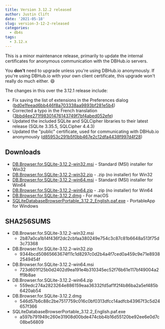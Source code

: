 ```yaml
---
title: Version 3.12.2 released
author: Justin Clift
date: '2021-05-18'
slug: version-3-12-2-released
categories:
  - db4s
tags:
  - 3.12.x
---
```


This is a minor maintenance release, primarily to update the internal certificates for
anonymous communication with the DBHub.io servers.

You **don't** need to upgrade unless you're using DBHub.io anonymously.  If you're using DBHub.io
with your own client certificate, this upgrade won't really do much either. :smile:

The changes in this over the 3.12.1 release include:

* Fix saving the list of extensions in the Preferences dialog ([bd0e1feead6bb446f8a703338aa9893bf281e5b4](https://github.com/sqlitebrowser/sqlitebrowser/commit/bd0e1feead6bb446f8a703338aa9893bf281e5b4))
* Corrected a typo in the French translation ([3bbd4ee271f98301476143749f7bf4abed052efe](https://github.com/sqlitebrowser/sqlitebrowser/commit/3bbd4ee271f98301476143749f7bf4abed052efe))
* Updated the included SQLite and SQLCipher libraries to their latest release (SQLite 3.35.5, SQLCipher 4.4.3)
* Updated the "public" certificate, used for communicating with DBHub.io anonymously ([d85953c291b5f0bb467e2c12dfa4438f997d4f28](https://github.com/sqlitebrowser/sqlitebrowser/commit/d85953c291b5f0bb467e2c12dfa4438f997d4f28))

## Downloads

* [DB.Browser.for.SQLite-3.12.2-win32.msi](https://download.sqlitebrowser.org/DB.Browser.for.SQLite-3.12.2-win32.msi) - Standard (MSI) installer for Win32
* [DB.Browser.for.SQLite-3.12.2-win32.zip](https://download.sqlitebrowser.org/DB.Browser.for.SQLite-3.12.2-win32.zip) - .zip (no installer) for Win32
* [DB.Browser.for.SQLite-3.12.2-win64.msi](https://download.sqlitebrowser.org/DB.Browser.for.SQLite-3.12.2-win64.msi) - Standard (MSI) installer for Win64
* [DB.Browser.for.SQLite-3.12.2-win64.zip](https://download.sqlitebrowser.org/DB.Browser.for.SQLite-3.12.2-win64.zip) - .zip (no installer) for Win64
* [DB.Browser.for.SQLite-3.12.2.dmg](https://download.sqlitebrowser.org/DB.Browser.for.SQLite-3.12.2.dmg) - For macOS
* [SQLiteDatabaseBrowserPortable_3.12.2_English.paf.exe](https://download.sqlitebrowser.org/SQLiteDatabaseBrowserPortable_3.12.2_English.paf.exe) - PortableApp for Windows

## SHA256SUMS
* DB.Browser.for.SQLite-3.12.2-win32.msi
  * 2b87a0ca1b14f436f2dc2cbfaa380249e754c3c87c81b6648a513f75d3c73368
* DB.Browser.for.SQLite-3.12.2-win32.zip
  * 9344bcd50865663674f11c1d8297c0d2b4a4f7ced0a459c9e71e89382549454f
* DB.Browser.for.SQLite-3.12.2-win64.msi
  * 723d601f125b0d2402d9ea191e4b310345ec52f76b61e117bf49004a2ff9b8ae
* DB.Browser.for.SQLite-3.12.2-win64.zip
  * 559edc274a2823264e886159eaa36332fd5af1f2f4b86ba2a5ef485b6420ab54
* DB.Browser.for.SQLite-3.12.2.dmg
  * 546d57b6c88c2be7517759c016c0bf0313dfcc14adfcb43967f3c5d24657f366
* SQLiteDatabaseBrowserPortable_3.12.2_English.paf.exe
  * a597b791949c260e31908d00bde474cbb4b16d55120be92ee6e0d7c08be56809
  